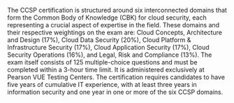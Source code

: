 The CCSP certification is structured around six interconnected domains that form the Common Body of Knowledge (CBK) for cloud security, each representing a crucial aspect of expertise in the field.
These domains and their respective weightings on the exam are: Cloud Concepts, Architecture and Design (17%), Cloud Data Security (20%), Cloud Platform & Infrastructure Security (17%), Cloud Application Security (17%), Cloud Security Operations (16%), and Legal, Risk and Compliance (13%).
The exam itself consists of 125 multiple-choice questions and must be completed within a 3-hour time limit.
It is administered exclusively at Pearson VUE Testing Centers.
The certification requires candidates to have five years of cumulative IT experience, with at least three years in information security and one year in one or more of the six CCSP domains.
